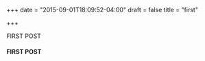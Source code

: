 +++
date = "2015-09-01T18:09:52-04:00"
draft = false
title = "first"

+++

FIRST POST

#### FIRST POST

